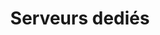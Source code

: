 ---
title: Serveurs dediés
slug: dedicated
excerpt: Utiliser les serveurs dediés OVH
sections: Premiers pas, SSH et clé SSH, RAID & disques, Réseau & IP, Diagnostic et mode Rescue, vRack, Utilisation avancée, Divers
---